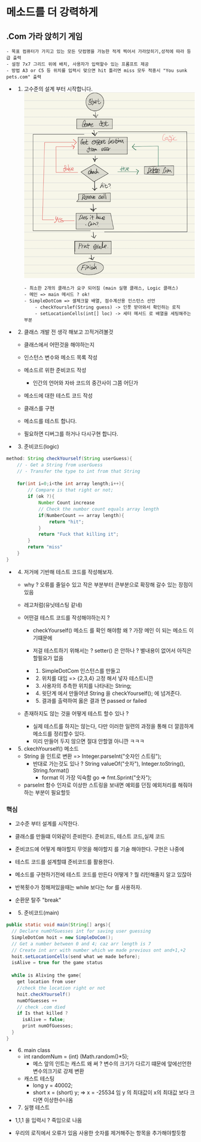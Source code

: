 # 메소드를 더 강력하게

## .Com 가라 앉히기 게임

    - 목표 컴퓨터가 가지고 있는 모든 닷컴명을 가능한 적게 찍어서 가라앉히기,성적에 따라 등급 출력
    - 설정 7x7 그리드 위에 배치, 사용자가 입력할수 있는 프롬프트 제공
    - 방법 A3 or C5 등 위치를 입력시 맞으면 hit 틀리면 miss 모두 적중시 "You sunk pets.com" 출력

- 1.  고수준의 설계 부터 시작합니다.
      ![plot](./img_01.PNG)

          - 최소한 2개의 클래스가 요구 되어짐 (main 실행 클래스, Logic 클래스)
          - 메인 => main 메서드 ? ok!
          - SimpleDotCom => 셀체크할 배열, 점수계산용 인스턴스 선언
              - checkYourslef(String guess) -> 인풋 받아와서 확인하는 로직
              - setLocationCells(int[] loc) -> 세터 메서드 로 배열을 세팅해주는 부분

- 2. 클래스 개발 전 생각 해보고 끄적거려볼것

  - 클래스에서 어떤것을 해야하는지

  - 인스턴스 변수와 메소드 목록 작성

  - 메소드르 위한 준비코드 작성
    - 인간의 언어와 자바 코드의 중간사이 그쯤 어딘가
  - 메소드에 대한 테스트 코드 작성

  - 클래스를 구현

  - 메소드를 테스트 합니다.

  - 필요하면 디버그를 하거나 다시구현 합니다.

- 3. 준비코드(logic)

```java
method: String checkYourself(String userGuess){
    // - Get a String from userGuess
    // - Transfer the type to int from that String

    for(int i=0;i<the int array length;i++){
        // Compare is that right or not;
        if (ok ?){
            Number Count increase
            // Check the numbor count equals array length
            if(NumberCount == array length){
                return "hit";
            }
            return "Fuck that killing it";
        }
        return "miss"
    }
}
```

- 4. 저거에 기반해 테스트 코드를 작성해보자.

  - why ? 오류를 줄일수 있고 작은 부분부터 큰부분으로 확장해 갈수 있는 장점이 있음
  - 레고처럼(유닛테스팅 같네)

  - 어떤걸 테스트 코드를 작성해야하는지 ?

    - checkYourself() 메소드 를 확인 해야함 왜 ? 가장 메인 이 되는 메소드 이기떄문에
    - 저걸 테스트하기 위해서는 ? setter() 은 안하나 ? 별내용이 없어서 아직은 할필요가 없음

    - 1. SimpleDotCom 인스턴스를 만들고
    - 2. 위치를 대입 => {2,3,4} 고정 해서 넣자 테스트니깐
    - 3. 사용자의 추측한 위치를 나타내는 String;
    - 4. 윗단계 에서 만들어낸 String 을 checkYourself(); 에 넘겨준다.
    - 5. 결과를 출력하여 옳은 결과 면 passed or failed

  - 존재하지도 않는 것을 어떻게 테스트 할수 있나 ?
    - 실제 테스트를 하지는 않는다, 다만 이러한 일련의 과정을 통해 더 깔끔하게 메소드를 정리할수 있다.
    - 미리 만들어 두지 않으면 절대 안할껄 아니깐 ㅋㅋㅋ

- 5. ckechYourself() 메소드
  - String 을 인트로 변환 => Integer.parseInt("숫자인 스트링");
    - 반대로 가는것도 있나 ? String valueOf("숫자"), Integer.toString(), String.format()
      - format 이 가장 익숙함 go => fmt.Sprint("숫자");
  - parseInt 함수 인자로 이상한 스트링을 보내면 예외를 던짐 예외처리를 해줘야 하는 부분이 필요할듯

### 핵심

- 고수준 부터 설계를 시작한다.
- 클래스를 만들떄 이와같이 준비한다. 준비코드, 테스트 코드,실제 코드
- 준비코드에 어떻게 해야할지 무엇을 해야할지 를 기술 해야한다. 구현은 나중에
- 테스트 코드를 설계할떄 준비코드를 활용한다.
- 메소드를 구현하기전에 테스트 코드를 만든다 어떻게 ? 뭘 리턴해줄지 알고 있잖아
- 반복횟수가 정해져있을때는 while 보다는 for 를 사용하자.
- 순환문 탈주 "break"

- 5. 준비코드(main)

```java
public static void main(String[] args){
  // Declare numOfGuesses int for saving user guessing
  SimpleDotCom hoit = new SimpleDoCom();
  // Get a number between 0 and 4; caz arr length is 7
  // Create int arr with number which we made previous ont and+1,+2
  hoit.setLocationCells(send what we made before);
  isAlive = true for the game status

  while is Aliving the game{
    get location from user
    //check the location right or not
    hoit.checkYourself()
    numOfGuesses ++
    // check .com died
    if Is that killed ?
      isAlive = false;
      print numOfGuesses;
  }
}
```

- 6. main class

  - int randomNum = (int) (Math.random()\*5);
    - 메스 앞의 인트는 캐스트 왜 써 ? 변수의 크기가 다르기 떄문에 앞에선언한 변수의크기로 강제 변환
  - 캐스트 테스팅
    - long y = 40002;
    - short x = (short) y; => x = -25534 임 y 의 최대값이 x의 최대값 보다 크다면 이상한수나옴

- 7. 실행 테스트
- 1,1,1 을 입력시 ? 죽임으로 나옴
- 우리의 로직에서 오류가 있음 사용한 숫자를 제거해주는 항목을 추가해야할듯함
